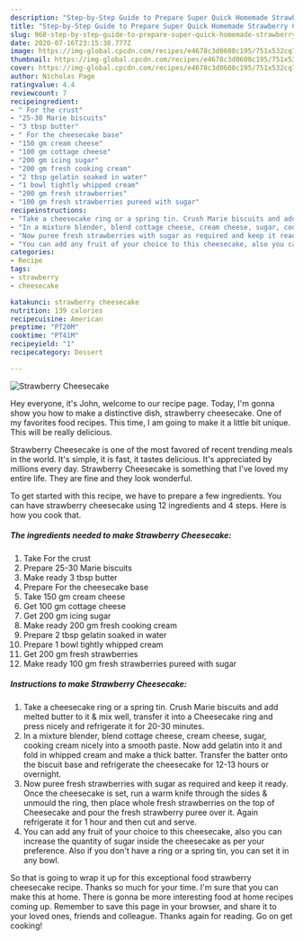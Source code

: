 ```yaml
---
description: "Step-by-Step Guide to Prepare Super Quick Homemade Strawberry Cheesecake"
title: "Step-by-Step Guide to Prepare Super Quick Homemade Strawberry Cheesecake"
slug: 968-step-by-step-guide-to-prepare-super-quick-homemade-strawberry-cheesecake
date: 2020-07-16T23:15:38.777Z
image: https://img-global.cpcdn.com/recipes/e4678c3d0608c195/751x532cq70/strawberry-cheesecake-recipe-main-photo.jpg
thumbnail: https://img-global.cpcdn.com/recipes/e4678c3d0608c195/751x532cq70/strawberry-cheesecake-recipe-main-photo.jpg
cover: https://img-global.cpcdn.com/recipes/e4678c3d0608c195/751x532cq70/strawberry-cheesecake-recipe-main-photo.jpg
author: Nicholas Page
ratingvalue: 4.4
reviewcount: 7
recipeingredient:
- " For the crust"
- "25-30 Marie biscuits"
- "3 tbsp butter"
- " For the cheesecake base"
- "150 gm cream cheese"
- "100 gm cottage cheese"
- "200 gm icing sugar"
- "200 gm fresh cooking cream"
- "2 tbsp gelatin soaked in water"
- "1 bowl tightly whipped cream"
- "200 gm fresh strawberries"
- "100 gm fresh strawberries pureed with sugar"
recipeinstructions:
- "Take a cheesecake ring or a spring tin. Crush Marie biscuits and add melted butter to it &amp; mix well, transfer it into a Cheesecake ring and press nicely and refrigerate it for 20-30 minutes."
- "In a mixture blender, blend cottage cheese, cream cheese, sugar, cooking cream nicely into a smooth paste. Now add gelatin into it and fold in whipped cream and make a thick batter. Transfer the batter onto the biscuit base and refrigerate the cheesecake for 12-13 hours or overnight."
- "Now puree fresh strawberries with sugar as required and keep it ready. Once the cheesecake is set, run a warm knife through the sides &amp; unmould the ring, then place whole fresh strawberries on the top of Cheesecake and pour the fresh strawberry puree over it. Again refrigerate it for 1 hour and then cut and serve."
- "You can add any fruit of your choice to this cheesecake, also you can increase the quantity of sugar inside the cheesecake as per your preference. Also if you don&#39;t have a ring or a spring tin, you can set it in any bowl."
categories:
- Recipe
tags:
- strawberry
- cheesecake

katakunci: strawberry cheesecake 
nutrition: 139 calories
recipecuisine: American
preptime: "PT20M"
cooktime: "PT41M"
recipeyield: "1"
recipecategory: Dessert

---
```



![Strawberry Cheesecake](https://img-global.cpcdn.com/recipes/e4678c3d0608c195/751x532cq70/strawberry-cheesecake-recipe-main-photo.jpg)

Hey everyone, it's John, welcome to our recipe page. Today, I'm gonna show you how to make a distinctive dish, strawberry cheesecake. One of my favorites food recipes. This time, I am going to make it a little bit unique. This will be really delicious.

Strawberry Cheesecake is one of the most favored of recent trending meals in the world. It's simple, it is fast, it tastes delicious. It's appreciated by millions every day. Strawberry Cheesecake is something that I've loved my entire life. They are fine and they look wonderful.




To get started with this recipe, we have to prepare a few ingredients. You can have strawberry cheesecake using 12 ingredients and 4 steps. Here is how you cook that.

<!--inarticleads1-->

##### The ingredients needed to make Strawberry Cheesecake:

1. Take  For the crust
1. Prepare 25-30 Marie biscuits
1. Make ready 3 tbsp butter
1. Prepare  For the cheesecake base
1. Take 150 gm cream cheese
1. Get 100 gm cottage cheese
1. Get 200 gm icing sugar
1. Make ready 200 gm fresh cooking cream
1. Prepare 2 tbsp gelatin soaked in water
1. Prepare 1 bowl tightly whipped cream
1. Get 200 gm fresh strawberries
1. Make ready 100 gm fresh strawberries pureed with sugar




<!--inarticleads2-->

##### Instructions to make Strawberry Cheesecake:

1. Take a cheesecake ring or a spring tin. Crush Marie biscuits and add melted butter to it &amp; mix well, transfer it into a Cheesecake ring and press nicely and refrigerate it for 20-30 minutes.
1. In a mixture blender, blend cottage cheese, cream cheese, sugar, cooking cream nicely into a smooth paste. Now add gelatin into it and fold in whipped cream and make a thick batter. Transfer the batter onto the biscuit base and refrigerate the cheesecake for 12-13 hours or overnight.
1. Now puree fresh strawberries with sugar as required and keep it ready. Once the cheesecake is set, run a warm knife through the sides &amp; unmould the ring, then place whole fresh strawberries on the top of Cheesecake and pour the fresh strawberry puree over it. Again refrigerate it for 1 hour and then cut and serve.
1. You can add any fruit of your choice to this cheesecake, also you can increase the quantity of sugar inside the cheesecake as per your preference. Also if you don&#39;t have a ring or a spring tin, you can set it in any bowl.




So that is going to wrap it up for this exceptional food strawberry cheesecake recipe. Thanks so much for your time. I'm sure that you can make this at home. There is gonna be more interesting food at home recipes coming up. Remember to save this page in your browser, and share it to your loved ones, friends and colleague. Thanks again for reading. Go on get cooking!
